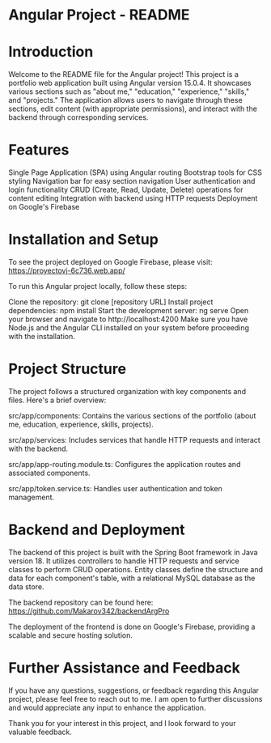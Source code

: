 # Angular Project - README
# Introduction
Welcome to the README file for the Angular project! This project is a portfolio web application built using Angular version 15.0.4. It showcases various sections such as "about me," "education," "experience," "skills," and "projects." The application allows users to navigate through these sections, edit content (with appropriate permissions), and interact with the backend through corresponding services.

# Features
Single Page Application (SPA) using Angular routing
Bootstrap tools for CSS styling
Navigation bar for easy section navigation
User authentication and login functionality
CRUD (Create, Read, Update, Delete) operations for content editing
Integration with backend using HTTP requests
Deployment on Google's Firebase
# Installation and Setup

To see the project deployed on Google Firebase, please visit: https://proyectovj-6c736.web.app/

To run this Angular project locally, follow these steps:

Clone the repository: git clone [repository URL]
Install project dependencies: npm install
Start the development server: ng serve
Open your browser and navigate to http://localhost:4200
Make sure you have Node.js and the Angular CLI installed on your system before proceeding with the installation.

# Project Structure
The project follows a structured organization with key components and files. Here's a brief overview:

src/app/components: Contains the various sections of the portfolio (about me, education, experience, skills, projects).

src/app/services: Includes services that handle HTTP requests and interact with the backend.

src/app/app-routing.module.ts: Configures the application routes and associated components.

src/app/token.service.ts: Handles user authentication and token management.

# Backend and Deployment
The backend of this project is built with the Spring Boot framework in Java version 18. It utilizes controllers to handle HTTP requests and service classes to perform CRUD operations. Entity classes define the structure and data for each component's table, with a relational MySQL database as the data store.

The backend repository can be found here: https://github.com/Makarov342/backendArgPro

The deployment of the frontend is done on Google's Firebase, providing a scalable and secure hosting solution.

# Further Assistance and Feedback
If you have any questions, suggestions, or feedback regarding this Angular project, please feel free to reach out to me. I am open to further discussions and would appreciate any input to enhance the application.

Thank you for your interest in this project, and I look forward to your valuable feedback.
